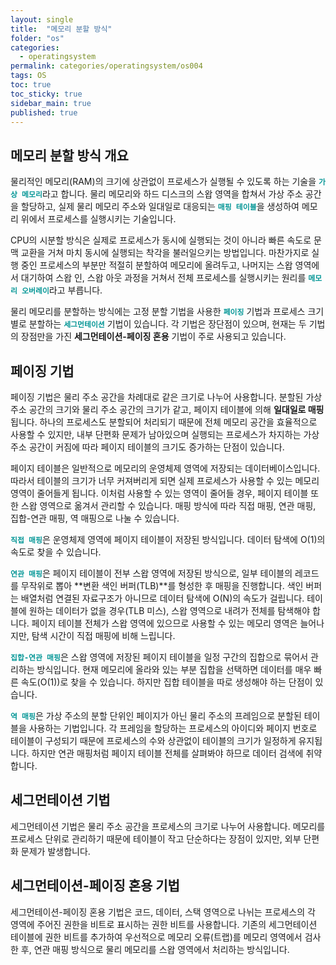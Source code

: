```yaml
---
layout: single
title:  "메모리 분할 방식"
folder: "os"
categories:
  - operatingsystem
permalink: categories/operatingsystem/os004
tags: OS
toc: true
toc_sticky: true
sidebar_main: true
published: true
---
```


## 메모리 분할 방식 개요
물리적인 메모리(RAM)의 크기에 상관없이 프로세스가 실행될 수 있도록 하는 기술을 <span style="color: rgb(3, 150, 150); font-weight: bold;">`가상 메모리`</span>라고 합니다. 물리 메모리와 하드 디스크의 스왑 영역을 합쳐서 가상 주소 공간을 할당하고, 실제 물리 메모리 주소와 일대일로 대응되는 <span style="color: rgb(3, 150, 150); font-weight: bold;">`매핑 테이블`</span>을 생성하여 메모리 위에서 프로세스를 실행시키는 기술입니다.

CPU의 시분할 방식은 실제로 프로세스가 동시에 실행되는 것이 아니라 빠른 속도로 문맥 교환을 거쳐 마치 동시에 실행되는 착각을 불러일으키는 방법입니다. 마찬가지로 실행 중인 프로세스의 부분만 적절히 분할하여 메모리에 올려두고, 나머지는 스왑 영역에서 대기하여 스왑 인, 스왑 아웃 과정을 거쳐서 전체 프로세스를 실행시키는 원리를 <span style="color: rgb(3, 150, 150); font-weight: bold;">`메모리 오버레이`</span>라고 부릅니다.

물리 메모리를 분할하는 방식에는 고정 분할 기법을 사용한 <span style="color: rgb(3, 150, 150); font-weight: bold;">`페이징`</span> 기법과 프로세스 크기별로 분할하는 <span style="color: rgb(3, 150, 150); font-weight: bold;">`세그먼테이션`</span> 기법이 있습니다. 각 기법은 장단점이 있으며, 현재는 두 기법의 장점만을 가진 **세그먼테이션-페이징 혼용** 기법이 주로 사용되고 있습니다.

## 페이징 기법
페이징 기법은 물리 주소 공간을 차례대로 같은 크기로 나누어 사용합니다. 분할된 가상 주소 공간의 크기와 물리 주소 공간의 크기가 같고, 페이지 테이블에 의해 **일대일로 매핑**됩니다. 하나의 프로세스도 분할되어 처리되기 때문에 전체 메모리 공간을 효율적으로 사용할 수 있지만, 내부 단편화 문제가 남아있으며 실행되는 프로세스가 차지하는 가상 주소 공간이 커짐에 따라 페이지 테이블의 크기도 증가하는 단점이 있습니다.

페이지 테이블은 일반적으로 메모리의 운영체제 영역에 저장되는 데이터베이스입니다. 따라서 테이블의 크기가 너무 커져버리게 되면 실제 프로세스가 사용할 수 있는 메모리 영역이 줄어들게 됩니다. 이처럼 사용할 수 있는 영역이 줄어들 경우, 페이지 테이블 또한 스왑 영역으로 옮겨서 관리할 수 있습니다. 매핑 방식에 따라 직접 매핑, 연관 매핑, 집합-연관 매핑, 역 매핑으로 나눌 수 있습니다.

<span style="color: rgb(3, 150, 150); font-weight: bold;">`직접 매핑`</span>은 운영체제 영역에 페이지 테이블이 저장된 방식입니다. 데이터 탐색에 O(1)의 속도로 찾을 수 있습니다.

<span style="color: rgb(3, 150, 150); font-weight: bold;">`연관 매핑`</span>은 페이지 테이블이 전부 스왑 영역에 저장된 방식으로, 일부 테이블의 레코드를 무작위로 뽑아 **변환 색인 버퍼(TLB)**를 형성한 후 매핑을 진행합니다. 색인 버퍼는 배열처럼 연결된 자료구조가 아니므로 데이터 탐색에 O(N)의 속도가 걸립니다. 테이블에 원하는 데이터가 없을 경우(TLB 미스), 스왑 영역으로 내려가 전체를 탐색해야 합니다. 페이지 테이블 전체가 스왑 영역에 있으므로 사용할 수 있는 메모리 영역은 늘어나지만, 탐색 시간이 직접 매핑에 비해 느립니다.

<span style="color: rgb(3, 150, 150); font-weight: bold;">`집합-연관 매핑`</span>은 스왑 영역에 저장된 페이지 테이블을 일정 구간의 집합으로 묶어서 관리하는 방식입니다. 현재 메모리에 올라와 있는 부분 집합을 선택하면 데이터를 매우 빠른 속도(O(1))로 찾을 수 있습니다. 하지만 집합 테이블을 따로 생성해야 하는 단점이 있습니다.

<span style="color: rgb(3, 150, 150); font-weight: bold;">`역 매핑`</span>은 가상 주소의 분할 단위인 페이지가 아닌 물리 주소의 프레임으로 분할된 테이블을 사용하는 기법입니다. 각 프레임을 할당하는 프로세스의 아이디와 페이지 번호로 테이블이 구성되기 때문에 프로세스의 수와 상관없이 테이블의 크기가 일정하게 유지됩니다. 하지만 연관 매핑처럼 페이지 테이블 전체를 살펴봐야 하므로 데이터 검색에 취약합니다.

## 세그먼테이션 기법
세그먼테이션 기법은 물리 주소 공간을 프로세스의 크기로 나누어 사용합니다. 메모리를 프로세스 단위로 관리하기 때문에 테이블이 작고 단순하다는 장점이 있지만, 외부 단편화 문제가 발생합니다.

## 세그먼테이션-페이징 혼용 기법
세그먼테이션-페이징 혼용 기법은 코드, 데이터, 스택 영역으로 나뉘는 프로세스의 각 영역에 주어진 권한을 비트로 표시하는 권한 비트를 사용합니다. 기존의 세그먼테이션 테이블에 권한 비트를 추가하여 우선적으로 메모리 오류(트랩)를 메모리 영역에서 검사한 후, 연관 매핑 방식으로 물리 메모리를 스왑 영역에서 처리하는 방식입니다.